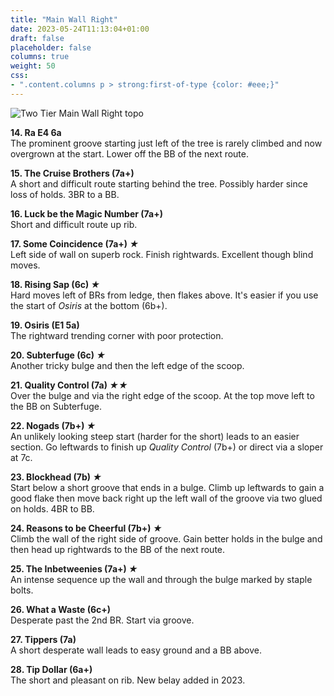 ```yaml
---
title: "Main Wall Right"
date: 2023-05-24T11:13:04+01:00
draft: false
placeholder: false
columns: true
weight: 50
css:
- ".content.columns p > strong:first-of-type {color: #eee;}"
---
```



![Two Tier Main Wall Right topo](/img/peak/cheedale/two-tier-main-right.jpg)

**14. Ra E4 6a**  
The prominent groove starting just left of the tree is rarely climbed and now overgrown at the start. Lower off the BB of the next route.

**15. The Cruise Brothers (7a+)**  
A short and difficult route starting behind the tree. Possibly harder since loss of holds. 3BR to a BB.

**16. Luck be the Magic Number (7a+)**  
Short and difficult route up rib.

**17. Some Coincidence (7a+) *★***  
Left side of wall on superb rock. Finish rightwards. Excellent though blind moves.

**18. Rising Sap (6c) *★***  
Hard moves left of BRs from ledge, then flakes above. It's easier if you use the start of *Osiris* at the bottom (6b+).

**19. Osiris (E1 5a)**  
The rightward trending corner with poor protection.

**20. Subterfuge (6c) *★***   
Another tricky bulge and then the left edge of the scoop.

**21. Quality Control (7a) *★★***   
Over the bulge and via the right edge of the scoop. At the top move left to the BB on Subterfuge.

**22. Nogads (7b+) *★***  
An unlikely looking steep start (harder for the short) leads to an easier section. Go leftwards to finish up *Quality Control* (7b+) or direct via a sloper at 7c. 

**23. Blockhead (7b) *★***  
Start below a short groove that ends in a bulge. Climb up leftwards to gain a good flake then move back right up the left wall of the groove via two glued on holds. 4BR to BB.

**24. Reasons to be Cheerful (7b+) *★***  
Climb the wall of the right side of groove. Gain better holds in the bulge and then head up rightwards to the BB of the next route.

**25. The Inbetweenies (7a+) *★***  
An intense sequence up the wall and through the bulge marked by staple bolts.

**26. What a Waste (6c+)**  
Desperate past the 2nd BR. Start via groove.

**27. Tippers (7a)**  
A short desperate wall leads to easy ground and a BB above.

**28. Tip Dollar (6a+)**  
The short and pleasant on rib. New belay added in 2023.